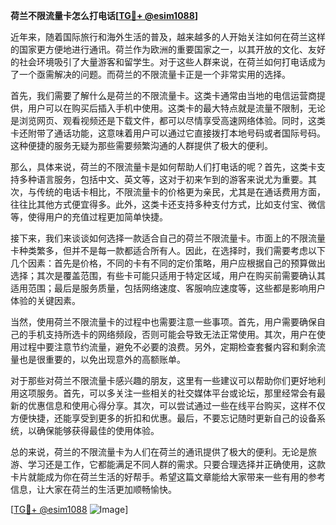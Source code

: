 **荷兰不限流量卡怎么打电话[[TG💪+ @esim1088](https://t.me/s/esim1088)]**

近年来，随着国际旅行和海外生活的普及，越来越多的人开始关注如何在荷兰这样的国家更方便地进行通讯。荷兰作为欧洲的重要国家之一，以其开放的文化、友好的社会环境吸引了大量游客和留学生。对于这些人群来说，在荷兰如何打电话成为了一个亟需解决的问题。而荷兰的不限流量卡正是一个非常实用的选择。

首先，我们需要了解什么是荷兰的不限流量卡。这类卡通常由当地的电信运营商提供，用户可以在购买后插入手机中使用。这类卡的最大特点就是流量不限制，无论是浏览网页、观看视频还是下载文件，都可以尽情享受高速网络体验。同时，这类卡还附带了通话功能，这意味着用户可以通过它直接拨打本地号码或者国际号码。这种便捷的服务无疑为那些需要频繁沟通的人群提供了极大的便利。

那么，具体来说，荷兰的不限流量卡是如何帮助人们打电话的呢？首先，这类卡支持多种语言服务，包括中文、英文等，这对于初来乍到的游客来说尤为重要。其次，与传统的电话卡相比，不限流量卡的价格更为亲民，尤其是在通话费用方面，往往比其他方式便宜得多。此外，这类卡还支持多种支付方式，比如支付宝、微信等，使得用户的充值过程更加简单快捷。

接下来，我们来谈谈如何选择一款适合自己的荷兰不限流量卡。市面上的不限流量卡种类繁多，但并不是每一款都适合所有人。因此，在选择时，我们需要考虑以下几个因素：首先是价格，不同的卡有不同的定价策略，用户应根据自己的预算做出选择；其次是覆盖范围，有些卡可能只适用于特定区域，用户在购买前需要确认其适用范围；最后是服务质量，包括网络速度、客服响应速度等，这些都是影响用户体验的关键因素。

当然，使用荷兰不限流量卡的过程中也需要注意一些事项。首先，用户需要确保自己的手机支持所选卡的网络频段，否则可能会导致无法正常使用。其次，用户在使用过程中要注意节约流量，避免不必要的浪费。另外，定期检查套餐内容和剩余流量也是很重要的，以免出现意外的高额账单。

对于那些对荷兰不限流量卡感兴趣的朋友，这里有一些建议可以帮助你们更好地利用这项服务。首先，可以多关注一些相关的社交媒体平台或论坛，那里经常会有最新的优惠信息和使用心得分享。其次，可以尝试通过一些在线平台购买，这样不仅方便快捷，还能享受到更多的折扣和优惠。最后，不要忘记随时更新自己的设备系统，以确保能够获得最佳的使用体验。

总的来说，荷兰的不限流量卡为人们在荷兰的通讯提供了极大的便利。无论是旅游、学习还是工作，它都能满足不同人群的需求。只要合理选择并正确使用，这款卡片就能成为你在荷兰生活的好帮手。希望这篇文章能给大家带来一些有用的参考信息，让大家在荷兰的生活更加顺畅愉快。

[[TG💪+ @esim1088](https://t.me/s/esim1088) ![Image](https://i.postimg.cc/4NQfJmqS/Snipaste-2025-05-13-00-14-12.png)]